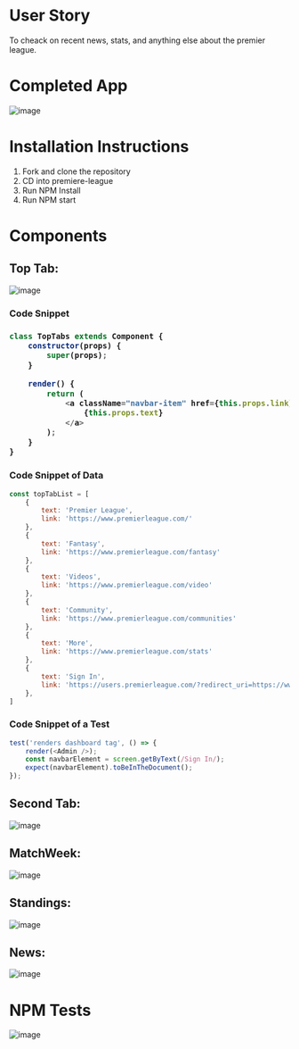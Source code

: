 <h1>User Story </h1>
<p>To cheack on recent news, stats, and anything else about the premier league.</p>

<h1>Completed App </h1>

![image](./public/images/sports-app-frontpage.png)

<h1> Installation Instructions </h1>
<ol>
    <li> Fork and clone the repository</li>
    <li> CD into premiere-league </li>
    <li> Run NPM Install </li>
    <li> Run NPM start </li>
</ol>

<h1>Components </h1>

<h2>Top Tab: </h2>

![image](./public/images/component-one.png)

<h3> Code Snippet <h3>

```js
class TopTabs extends Component {
    constructor(props) {
        super(props);
    }

    render() {
        return (
            <a className="navbar-item" href={this.props.link}>
                {this.props.text}
            </a>
        );
    }
}
```
<h3> Code Snippet of Data</h3>

```js
const topTabList = [
    {
        text: 'Premier League',
        link: 'https://www.premierleague.com/'
    },
    {
        text: 'Fantasy',
        link: 'https://www.premierleague.com/fantasy'
    },
    {
        text: 'Videos',
        link: 'https://www.premierleague.com/video'
    },
    {
        text: 'Community',
        link: 'https://www.premierleague.com/communities'
    },
    {
        text: 'More',
        link: 'https://www.premierleague.com/stats'
    },
    {
        text: 'Sign In',
        link: 'https://users.premierleague.com/?redirect_uri=https://www.premierleague.com/&app=pl-web'
    },
]
```
<h3> Code Snippet of a Test </h3>

```js
test('renders dashboard tag', () => {
    render(<Admin />);
    const navbarElement = screen.getByText(/Sign In/);
    expect(navbarElement).toBeInTheDocument();
});
```

<h2>Second Tab: </h2>

![image](./public/images/component-five.png)

<h2>MatchWeek: </h2>

![image](./public/images/component-two.png)

<h2>Standings: </h2>

![image](./public/images/component-three.png)

<h2>News: </h2>

![image](./public/images/component-four.png)

<h1>NPM Tests</h1>

![image](./public/images/premiere-league-tests.png)
